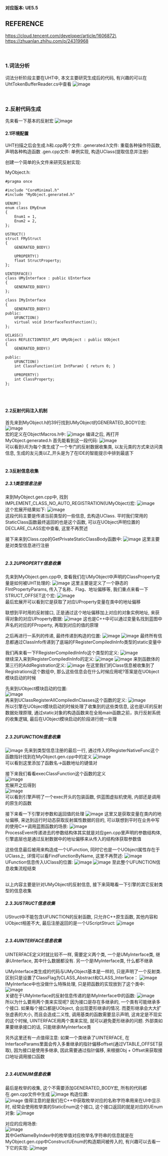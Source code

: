 #### 对应版本: UE5.5

## REFERENCE
https://cloud.tencent.com/developer/article/1606872\
https://zhuanlan.zhihu.com/p/24319968
<br><br><br>

### 1.词法分析
词法分析阶段主要在UHT中, 本文主要研究生成后的代码, 有兴趣的可以在UhtTokenBufferReader.cs中查看
![image](../Assets/Reflection/UhtTokenBufferReader.png)
<br><br><br>

### 2.反射代码生成

先来看一下基本的反射宏
![image](../Assets/Reflection/反射宏.png)

#### 2.1环境配置
UHT扫描之后会生成.h和.cpp两个文件:
.generated.h文件: 重载各种操作符函数, 声明各种构造函数
.gen.cpp文件: 单例实现, 构造UClass(提取信息并注册)

创建一个简单的头文件来研究反射实现:

MyObject.h:
```
#pragma once

#include "CoreMinimal.h"
#include "MyObject.generated.h"

UENUM()
enum class EMyEnum
{
    Enum1 = 1,
	Enum2 = 2,
};

USTRUCT()
struct FMyStruct
{
	GENERATED_BODY()

	UPROPERTY()
	float StructProperty;
};

UINTERFACE()
class UMyInterface : public UInterface
{
	GENERATED_BODY()
};

class IMyInterface
{
	GENERATED_BODY()
public:
    UFUNCTION()
	virtual void InterfaceTestFunction();
};

UCLASS()
class REFLECTIONTEST_API UMyObject : public UObject
{
	GENERATED_BODY()
	
public:
	UFUNCTION()
	int ClassFunction(int IntParam) { return 0; }

	UPROPERTY()
	int ClassProperty;
};
```
<br><br>

#### 2.2反射代码注入机制
首先来到MyObject.h的39行找到UMyObject的GENERATED_BODY()宏:\
![image](../Assets/Reflection/MyObject.h:UMyObject.png)\
宏的定义在ObjectMacros.h中:
![image](../Assets/Reflection/GENERATED_BODY定义.png)
编译之后, 再打开MyObject.generated.h
首先能看到这一段代码:
![image](../Assets/Reflection/MyObject.generated.h:UMyObject.png)\
可以看到UE为每个类生成了一个专门的反射数据收集类, 以友元类的方式来访问类信息, 生成的友元类以Z_开头是为了在IDE的智能提示中排到最底下
<br><br>

#### 2.3反射信息收集
##### 2.3.1类型信息注册
来到MyObject.gen.cpp中, 找到IMPLEMENT_CLASS_NO_AUTO_REGISTRATION(UMyObject)宏:
![image](../Assets/Reflection/MyObject.gen.cpp:IMPLEMENT_CLASS.png)\
这个宏展开结果如下:
![image](../Assets/Reflection/MyObject.gen.cpp:IMPLEMENT_CLASS_UnFolded.png)\
这段代码主要是传递当前类型的一些信息, 去构造UClass. 平时我们常用的StaticClass函数最终返回的也是这个函数, 可以在UObject声明位置的DECLARE_CLASS宏中查看, 这里不再赘述

接下来来到Class.cpp的GetPrivateStaticClassBody函数中:
![image](../Assets/Reflection/GetPrivateStaticClassBody.png)
这里主要是对类型信息进行注册
<br><br>

##### 2.3.2UPROPERTY信息收集
先来到MyObject.gen.cpp中, 查看我们在UMyObject中声明的ClassProperty变量是如何被UHT处理的:
![image](../Assets/Reflection/ClassProperty信息生成.png)
这里主要是定义了一个静态的FIntPropertyParams, 传入了名称、Flag、地址偏移等, 我们重点来看一下STRUCT_OFFSET这个宏:
![image](../Assets/Reflection/STRUCT_OFFSET.png)\
最后宏展开可以看到它是获取了对应UProperty变量在类中的地址偏移

联想到平时用的反射接口, 正是通过这个地址偏移加上对应的对象实例地址, 来获得对象的对应UProperty数据:
![image](../Assets/Reflection/ContainerVoidPtrToValuePtrInternal.png)
这也是C++中可以通过变量名找到蓝图中声名的对应的FProperty, 再取到对应的值的原理

之后再进行一系列的传递, 最终传递到构造的位置:
![image](../Assets/Reflection/ClassProperty信息传递1.png)
![image](../Assets/Reflection/ClassProperty信息传递2.png)
最终所有信息都通过ClassInfo传递到了底端的FRegisterCompiledInInfo类型的static变量中

我们再来看一下FRegisterCompiledInInfo这个类型的定义:
![image](../Assets/Reflection/FRegisterCompiledInInfo.png)\
继续深入来到RegisterCompiledInInfo的定义:
![image](../Assets/Reflection/RegisterCompiledInInfo1.png)
![image](../Assets/Reflection/RegisterCompiledInInfo2.png)
来到函数体的第三行的AddRegistration定义:
![image](../Assets/Reflection/AddRegistration.png)
在这里我们的Class信息被收集到了Registrations这个数组中, 那么这些信息会在什么时候应用呢?答案是在UObject模块启动的时候

先来到UObject模块启动的位置:\
![image](../Assets/Reflection/UClassRegisterAllCompiledInClasses入口.png)\
再来到UClassRegisterAllCompiledInClasses这个函数的定义:
![image](../Assets/Reflection/UClassRegisterAllCompiledInClasses定义.png)\
所以引擎在UObject模块启动的时候处理了收集到的这些类信息, 这也是UE的反射数据处理原理, 通过static对象的构造函数来在全局main函数之前，执行反射系统的收集逻辑, 最后在UObject模块启动的阶段进行统一处理
<br><br>

##### 2.3.2UFUNCTION信息收集
![image](../Assets/Reflection/GetPrivateStaticClassBody.png)
先来到类型信息注册的最后一行, 通过传入的RegisterNativeFunc这个函数指针找到在MyObject.gen.cpp中的定义
![image](../Assets/Reflection/StaticRegisterNativesUMyObject.png)\
可以看到这里添加了函数名->函数地址的键值对

接下来我们看看execClassFunction这个函数的定义\
![image](../Assets/Reflection/execClassFunction1.png)\
宏展开之后得到\
![image](../Assets/Reflection/execClassFunction2.png)\
可以看到引擎声明了一个exec开头的包装函数, 供蓝图虚拟机使用, 内部还是调用的原生的函数

接下来看一下引擎对参数和返回值的处理
![image](../Assets/Reflection/execClassFunction3.png)
这里又是获取变量在类内的地址偏移, 来达到运行时动态获取反射属性数据的目的, 可以联想到平时在业务中写的使用C++调用蓝图函数的场景:
![image](../Assets/Reflection/ProcessEvent.png)\
ProcessEvent传递进去的参数结构体其实就是对应gen.cpp里声明的参数结构体, 引擎底层也是通过反射数据中的地址偏移来从传入的结构体获取参数值

这些信息最后被用来构造成一个UFunction, 同时它也是一个UObject属性存在于UClass上, 详情可以看FindFunctionByName, 这里不再赘述:
![image](../Assets/Reflection/execClassFunction4.png)
UFunction信息传入UClass的位置:
![image](../Assets/Reflection/PassFuncInfo1.png)
![image](../Assets/Reflection/PassFuncInfo2.png)
至此整个UFUNCTION信息收集流程结束
<br><br>

以上内容主要是针对UMyObject的反射信息, 接下来简略看一下引擎的其它反射类型的信息收集
##### 2.3.3USTRUCT信息收集
UStruct中不能包含UFUNCTION的反射函数, 只允许C++原生函数, 其他内容和UObject相差不大, 最后注册返回的是一个UScriptStruct:
![image](../Assets/Reflection/MyObject.gen.cpp:FMyStruct.png)
<br><br>

##### 2.3.4UINTERFACE信息收集
UINTERFACE定义时就比较不一样, 需要定义两个类, 一个是UMyInterface类, 继承UInterface, 其中什么数据都没有. 另一个是IMyInterface类, 什么都不继承

UMyInterface类生成的代码与UMyObject基本是一样的, 只是声明了一个反射类. 区别只是设置了ClassFlag为CLASS_Abstract和CLASS_Interface：
![image](../Assets/Reflection/MyObject.generated.h:UInterface1.png)
IMyInterface中也没做什么特殊处理, 只是把函数的实现放到了这个类中:
![image](../Assets/Reflection/MyObject.gen.cpp:IMyInterface.png)\
关键在于UMyInterface的反射信息传递的是IMyInterface中的函数:
![image](../Assets/Reflection/MyObject.generated.h:UInterface2.png)\
所以为什么要用两个类来实现呢?
因为接口是存在多继承的, 一个类有可能继承多个接口. 如果每个接口都是UObject, 会出现菱形继承的情况. 而菱形继承会大大扩张虚表的大小, 而且会造成二义性, 调用基类的函数需要显示声明, 这肯定是不现实的这个时候, UINTERFACE用两个类来实现, 就可以避免菱形继承的问题. 外部类如果要继承接口的话, 只能继承IMyInterface类

另外这里还有一点值得注意: 如果一个类继承了UINTERFACE, 在InterfaceParams里面会传入多重继承的指针偏移offset(通过VTABLE_OFFSET获取), 因为接口是使用多继承, 因此需要通过指针偏移, 来根据Obj + Offset来获取接口地址调用接口函数
<br><br>

##### 2.3.4UENUM信息收集
最后是枚举的收集, 这个不需要添加GENERATED_BODY宏, 所有的代码都在.gen.cpp文件中生成
![image](../Assets/Reflection/MyObject.gen.cpp:EMyEnum1.png)
构造位置:\
![image](../Assets/Reflection/MyObject.gen.cpp:EMyEnum2.png)
值得注意的是我们在C++中获取枚举对应的名称字符串用来在UI中显示时, 经常会使用枚举类的StaticEnum这个接口, 这个接口返回的就是对应的UEnum对象:
![image](../Assets/Reflection/MyObject.gen.cpp:EMyEnum3.png)

对应的应用场景:\
![image](../Assets/Reflection/GetNameByIndex.png)\
其中GetNameByIndex中的枚举值对应枚举名字符串的信息就是在MyObject.gen.cpp中ConstructUEnum的构造期间被传入的, 有兴趣可以去看一下它的实现:
![image](../Assets/Reflection/ConstructUEnum.png)